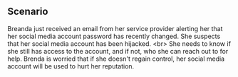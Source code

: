 
## Scenario

Breanda just received an email from her service provider alerting her that her social media account password has recently changed. She suspects that her social media account has been hijacked.
&lt;br&gt;
She needs to know if she still has access to the account, and if not, who she can reach out to for help. Brenda is worried that if she doesn&#39;t regain control, her social media account will be used to hurt her reputation.
